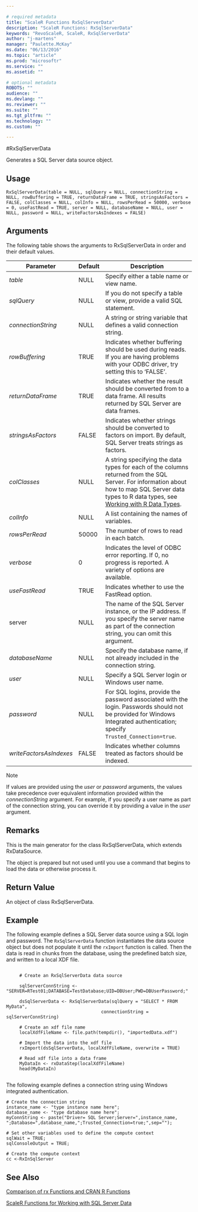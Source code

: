 ```yaml
---

# required metadata
title: "ScaleR Functions RxSqlServerData"
description: "ScaleR Functions: RxSqlServerData"
keywords: "RevoScaleR, ScaleR, RxSqlServerData"
author: "j-martens"
manager: "Paulette.McKay"
ms.date: "06/13/2016"
ms.topic: "article"
ms.prod: "microsoftr"
ms.service: ""
ms.assetid: ""

# optional metadata
ROBOTS: ""
audience: ""
ms.devlang: ""
ms.reviewer: ""
ms.suite: ""
ms.tgt_pltfrm: ""
ms.technology: ""
ms.custom: ""

---
```


#RxSqlServerData

Generates a SQL Server data source object. 

## Usage

`RxSqlServerData(table = NULL, sqlQuery = NULL, connectionString = NULL, rowBuffering = TRUE, returnDataFrame = TRUE, stringsAsFactors = FALSE, colClasses = NULL, colInfo = NULL, rowsPerRead = 50000, verbose = 0, useFastRead = TRUE, server = NULL, databaseName = NULL, user = NULL, password = NULL, writeFactorsAsIndexes = FALSE) `

## Arguments

The following table shows the arguments to RxSqlServerData in order and their default values.


|Parameter | Default |  Description|
| --------- | --------- | --------- |
|_table_ | NULL| Specify either a table name or view name.|
|_sqlQuery_| NULL| If you do not specify a table or view, provide a valid SQL statement.  |
|_connectionString_|NULL|A string or string variable that defines a valid connection string.|
|_rowBuffering_ |TRUE | Indicates whether buffering should be used during reads. If you are having problems with your ODBC driver, try setting this to ‘FALSE’.|
|_returnDataFrame_ |TRUE | Indicates whether the result should be converted from to a data frame. All results returned by SQL Server are data frames.|
|_stringsAsFactors_ |FALSE| Indicates whether strings should be converted to factors on import. By default, SQL Server treats strings as factors.|
|_colClasses_ |NULL|  A string specifying the data types for each of the columns returned from the SQL Server. For information about how to map SQL Server data types to R data types, see [Working with R Data Types](https://msdn.microsoft.com/en-us/library/mt590948.aspx). |
|_colInfo_ |NULL| A list containing the names of variables.|
|_rowsPerRead_ |50000| The number of rows to read in each batch.|
|_verbose_ |0| Indicates the level of ODBC error reporting. If 0, no progress is reported. A variety of options are available.|
|_useFastRead_| TRUE| Indicates whether to use the FastRead option.
|server |NULL| The name of the SQL Server instance, or the IP address. If you specify the server name as part of the connection string, you can omit this argument.
|_databaseName_| NULL| Specify the database name, if not already included in the connection string. |
|_user_ |NULL| Specify a SQL Server login or Windows user name.
|_password_| NULL| For SQL logins, provide the password associated with the login. Passwords should not be provided for Windows Integrated authentication; specify `Trusted_Connection=true`.|
|_writeFactorsAsIndexes_| FALSE| Indicates whether columns treated as factors should be indexed. |

>[!NOTE]
> 
> If values are provided using the _user_ or _password_ arguments, the values take precedence over equivalent information provided within the _connectionString_ argument. For example, if you specify a user name as part of the connection string, you can override it by providing a value in the _user_ argument.


## Remarks
This is the main generator for the class RxSqlServerData, which extends RxDataSource.

The object is prepared but not used until you use a command that begins to load the data or otherwise process it.

## Return Value
An object of class RxSqlServerData. 

## Example

The following example defines a SQL Server data source using a SQL login and password. The `RxSqlServerData` function instantiates the data source object but does not populate it until the `rxImport` function is called. Then the data is read in chunks from the database, using the predefined batch size, and written to a local XDF file.
~~~~
     
     # Create an RxSqlServerData data source
     
     sqlServerConnString <- "SERVER=RTest01;DATABASE=TestDatabase;UID=DBUser;PWD=DBUserPassword;"
     
     dsSqlServerData <- RxSqlServerData(sqlQuery = "SELECT * FROM MyData",
                                    connectionString = sqlServerConnString)
        
     # Create an xdf file name
     localXdfFileName <- file.path(tempdir(), "importedData.xdf")
     
     # Import the data into the xdf file
     rxImport(dsSqlServerData, localXdfFileName, overwrite = TRUE)
     
     # Read xdf file into a data frame
     MyDataIn <- rxDataStep(localXdfFileName)
     head(MyDataIn)
     
~~~~

The following example defines a connection string using Windows integrated authentication.

~~~~
# Create the connection string
instance_name <- "type instance name here";
database_name <- "type database name here";
myConnString <- paste("Driver= SQL Server;Server=",instance_name, ";Database=",database_name,";Trusted_Connection=true;",sep="");

# Set other variables used to define the compute context
sqlWait = TRUE;
sqlConsoleOutput = TRUE;

# Create the compute context
cc <-RxInSqlServer
~~~~

## See Also
[Comparison of rx Functions and CRAN R Functions](compare-base-r-scaler-functions.md)

[ScaleR Functions for Working with SQL Server Data](functions-for-sql-server-data.md)